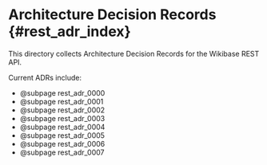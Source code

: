 # Architecture Decision Records {#rest_adr_index}

This directory collects Architecture Decision Records for the Wikibase REST API.

Current ADRs include:

* @subpage rest_adr_0000
* @subpage rest_adr_0001
* @subpage rest_adr_0002
* @subpage rest_adr_0003
* @subpage rest_adr_0004
* @subpage rest_adr_0005
* @subpage rest_adr_0006
* @subpage rest_adr_0007
